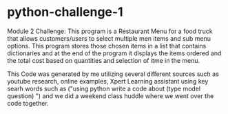# python-challenge-1

Module 2 Challenge: This program is a Restaurant Menu for a food truck that allows customers/users to select multiple men items and sub menu options. This program stores those chosen items in a list that contains dictionaries and at the end of the program it displays the items ordered and the total cost based on quantities and selection of itme in the menu.

This Code was generated by me utilizing several different sources such as youtube research, online examples, Xpert Learning assistant using key searh words such as ("using python write a code about (type model question) ") and we did a weekend class huddle where we went over the code together.
